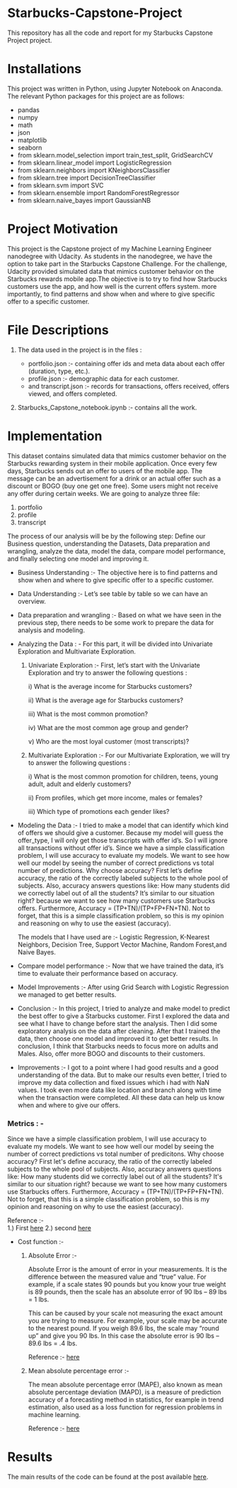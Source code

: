 # Starbucks-Capstone-Project
 This repository has all the code and report for my Starbucks Capstone Project project.

# Installations
This project was written in Python, using Jupyter Notebook on Anaconda. The relevant Python packages for this project are as follows:

   * pandas
   * numpy
   * math
   * json
   * matplotlib
   * seaborn
   * from sklearn.model_selection import train_test_split, GridSearchCV
   * from sklearn.linear_model import LogisticRegression
   * from sklearn.neighbors import KNeighborsClassifier
   * from sklearn.tree import DecisionTreeClassifier
   * from sklearn.svm import SVC
   * from sklearn.ensemble import RandomForestRegressor
   * from sklearn.naive_bayes import GaussianNB 
   
  
# Project Motivation
This project is the Capstone project of my Machine Learning Engineer nanodegree with Udacity. As students in the nanodegree, we have the option to take part in the Starbucks Capstone Challenge. For the challenge, Udacity provided simulated data that mimics customer behavior on the Starbucks rewards mobile app.The objective is to try to find how Starbucks customers use the app, and how well is the current offers system. more importantly, to find patterns and show when and where to give specific offer to a specific customer.
  
# File Descriptions

1. The data used in the project is in the files : 
     * portfolio.json :-  containing offer ids and meta data about each offer (duration, type, etc.).
     * profile.json :- demographic data for each customer.
     * and transcript.json :- records for transactions, offers received, offers viewed, and offers completed.
     
2. Starbucks_Capstone_notebook.ipynb :- contains all the work.


# Implementation

This dataset contains simulated data that mimics customer behavior on the Starbucks rewarding system in their mobile application. Once every few days, Starbucks sends out an offer to users of the mobile app. The message can be an advertisement for a drink or an actual offer such as a discount or BOGO (buy one get one free). Some users might not receive any offer during certain weeks. We are going to analyze three file:
  1. portfolio
  2. profile
  3. transcript
  
The process of our analysis will be by the following step: Define our Business question, understanding the Datasets, Data preparation and wrangling, analyze the data, model the data, compare model performance, and finally selecting one model and improving it.
   * Business Understanding :-  The objective here is to find patterns and show when and where to give specific offer to a specific                                     customer.
   * Data Understanding :- Let’s see table by table so we can have an overview.
   * Data preparation and wrangling :- Based on what we have seen in the previous step, there needs to be some work to prepare the data                                        for analysis and modeling.
   * Analyzing the Data : - For this part, it will be divided into Univariate Exploration and Multivariate Exploration.
   
        1.  Univariate Exploration :-  First, let’s start with the Univariate Exploration and try to answer the following questions :
   
               i)   What is the average income for Starbucks customers?
          
               ii)  What is the average age for Starbucks customers?
          
               iii) What is the most common promotion?
          
               iv)  What are the most common age group and gender?
          
               v)   Who are the most loyal customer (most transcripts)?
            
        2.  Multivariate Exploration :-  For our Multivariate Exploration, we will try to answer the following questions :   
        
               i)   What is the most common promotion for children, teens, young adult, adult and elderly customers?
             
               ii)  From profiles, which get more income, males or females?
             
               iii) Which type of promotions each gender likes?
          
   * Modeling the Data :- I tried to make a model that can identify which kind of offers we should give a customer. Because my model                               will guess the offer_type, I will only get those transcripts with offer id’s. So I will ignore all                                       transactions without offer id’s.
                          Since we have a simple classification problem, I will use accuracy to evaluate my models. We want to see how                             well our model by seeing the number of correct predictions vs total number of predictions. Why choose                                   accuracy? First let’s define accuracy, the ratio of the correctly labeled subjects to the whole pool of                                 subjects. Also, accuracy answers questions like: How many students did we correctly label out of all the                                 students? It’s similar to our situation right? because we want to see how many customers use Starbucks offers.                           Furthermore, Accuracy = (TP+TN)/(TP+FP+FN+TN). Not to forget, that this is a simple classification problem, so                           this is my opinion and reasoning on why to use the easiest (accuracy).
                          
      The models that I have used are :-  Logistic Regression, K-Nearest Neighbors, Decision Tree, Support Vector Machine, Random             Forest,and Naive Bayes.
                          
   * Compare model performance :- Now that we have trained the data, it’s time to evaluate their performance based on accuracy.
   * Model Improvements :- After using Grid Search with Logistic Regression we managed to get better results.
   * Conclusion :- In this project, I tried to analyze and make model to predict the best offer to give a Starbucks customer. First I                      explored the data and see what I have to change before start the analysis. Then I did some exploratory analysis on                      the data after cleaning. After that I trained the data, then choose one model and improved it to get better results.                    In conclusion, I think that Starbucks needs to focus more on adults and Males. Also, offer more BOGO and discounts to                    their customers.
   * Improvements :- I got to a point where I had good results and a good understanding of the data. But to make our results even                            better, I tried to improve my data collection and fixed issues which i had with NaN values. I took even more data                        like location and branch along with time when the transaction were completed. All these data can help us know when                      and where to give our offers.
   
   ### Metrics : -
   Since we have a simple classification problem, I will use accuracy to evaluate my models. We want to see how well our                    model by seeing the number of correct predictions vs total number of predicitons.
   Why choose accuracy? First let's define accuracy, the ratio of the correctly labeled subjects to the whole pool of subjects. Also,      accuracy answers questions like: How many students did we correctly label out of all the students? It's similar to our situation        right? because we want to see how many customers use Starbucks offers. Furthermore, Accuracy = (TP+TN)/(TP+FP+FN+TN). Not to forget,    that this is a simple classification problem, so this is my opinion and reasoning on why to use the easiest (accuracy).
   
   Reference :-  
           1.)  First [here]( https://towardsdatascience.com/accuracy-recall-precision-f-score-specificity-which-to-optimize-on-867d3f11124)
           2.)  second [here]( https://medium.com/thalus-ai/performance-metrics-for-classification-problems-in-machine-learning-part-i-b085d432082b)
           
  * Cost function :- 
  
     1. Absolute  Error :- 
      
         Absolute Error is the amount of error in your measurements. It is the difference between the measured value and “true” value.            For example, if a scale states 90 pounds but you know your true weight is 89 pounds, then the scale has an absolute error of 90          lbs – 89 lbs = 1 lbs.

         This can be caused by your scale not measuring the exact amount you are trying to measure. For example, your scale may be                accurate to the nearest pound. If you weigh 89.6 lbs, the scale may “round up” and give you 90 lbs. In this case the absolute            error is 90 lbs – 89.6 lbs = .4 lbs.
       
         Reference :- [here](https://www.statisticshowto.com/absolute-error/)
     
     2.  Mean absolute percentage error :-
     
         The mean absolute percentage error (MAPE), also known as mean absolute percentage deviation (MAPD), is a measure of prediction          accuracy of a forecasting method in statistics, for example in trend estimation, also used as a loss function for regression            problems in machine learning.
        
         Reference :- [here](https://en.wikipedia.org/wiki/Mean_absolute_percentage_error)
                           
# Results
The main results of the code can be found at the post available [here](https://medium.com/@rabhimanyu509/starbucks-project-9ca045b6a66c).
  

